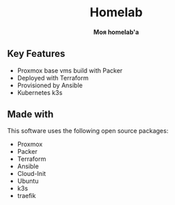 
<h1 align="center">
  <br>
  <br>
  Homelab
  <br>
</h1>

<h4 align="center">Моя homelab'а </h4>

## Key Features

* Proxmox base vms build with Packer
* Deployed with Terraform
* Provisioned by Ansible
* Kubernetes k3s


## Made with

This software uses the following open source packages:

* Proxmox
* Packer
* Terraform
* Ansible
* Cloud-Init
* Ubuntu
* k3s
* traefik

